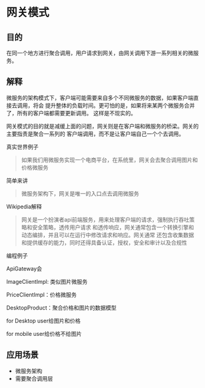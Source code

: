 # 网关模式

## 目的

在同一个地方进行聚合调用，用户请求到网关，由网关调用下游一系列相关的微服务。

## 解释

微服务的架构模式下，客户端可能需要来自多个不同微服务的数据，如果客户端直接去调用，将会
提升整体的负载时间。更可怕的是，如果将来某两个微服务合并了，所有的客户端都需要更新调用。
这样是不现实的。

网关模式的目的就是减缓上面的问题，网关则是在客户端和微服务的桥梁。网关的主要指责是聚合一系列的
客户端调用，而不是让客户端自己一个个去调用。

真实世界例子

> 如果我们用微服务实现一个电商平台，在系统里，网关会去聚合调用图片和价格微服务


简单来讲

> 微服务架构下，网关是唯一的入口点去调用微服务


Wikipedia解释

> 网关是一个扮演者api前端服务，用来处理客户端的请求，强制执行吞吐策略和安全策略，透传用户请求
> 和透传响应，网关通常包含一个转换引擎和动态编排，并且可以在运行中修改请求和响应。网关通常
> 还包含收集数据和提供缓存的能力，同时还得具备认证，授权，安全和审计以及合规性

编程例子

ApiGateway会

ImageClientImpl: 类似图片微服务

PriceClientImpl：价格微服务

DesktopProduct：聚合价格和图片的数据模型

for Desktop user给图片和价格

for mobile user给价格不给图片


## 应用场景

- 微服务架构
- 需要聚合调用层
